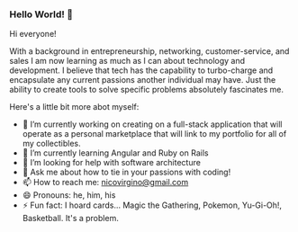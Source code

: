 ### Hello World! 👋

Hi everyone!

With a background in entrepreneurship, networking, customer-service, and sales I am now learning as much as I can about technology and development. I believe that tech has the capability to turbo-charge and encapsulate any current passions another individual may have. Just the ability to create tools to solve specific problems absolutely fascinates me.

Here's a little bit more abot myself:

- 🔭 I’m currently working on creating on a full-stack application that will operate as a personal marketplace that will link to my portfolio for all of my collectibles.
- 🌱 I’m currently learning Angular and Ruby on Rails
- 🤔 I’m looking for help with software architecture
- 💬 Ask me about how to tie in your passions with coding!
- 📫 How to reach me: nicovirgino@gmail.com
- 😄 Pronouns: he, him, his
- ⚡ Fun fact: I hoard cards... Magic the Gathering, Pokemon, Yu-Gi-Oh!, Basketball. It's a problem.

